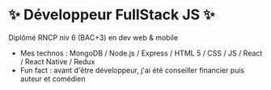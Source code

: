  # ✨ Développeur FullStack JS ✨  
Diplômé RNCP niv 6 (BAC+3) en dev web & mobile

- Mes technos : MongoDB / Node.js / Express / HTML 5 / CSS / JS / React / React Native / Redux
- Fun fact : avant d'être développeur, j'ai été conseiller financier puis auteur et comédien
